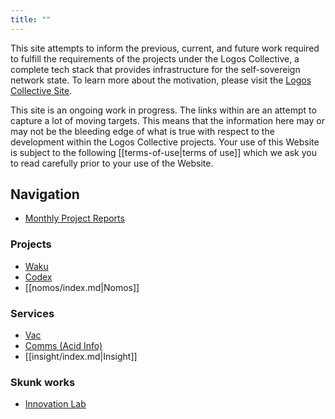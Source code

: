 ```yaml
---
title: ""
---
```

This site attempts to inform the previous, current, and future work required to fulfill the requirements of the projects under the Logos Collective, a complete tech stack that provides infrastructure for the self-sovereign network state. To learn more about the motivation, please visit the [Logos Collective Site](https://logos.co).

This site is an ongoing work in progress. The links within are an attempt to capture a lot of moving targets. This means that the information here may or may not be the bleeding edge of what is true with respect to the development within the Logos Collective projects. Your use of this Website is subject to the following [[terms-of-use|terms of use]] which we ask you to read carefully prior to your use of the Website. 

## Navigation
- [Monthly Project Reports](tags/monthly-report)

### Projects
- [Waku](waku/index.md)
- [Codex](codex/overview.md)
- [[nomos/index.md|Nomos]]

### Services
- [Vac](vac/index.md)
- [Comms (Acid Info)](acid/index.md)
- [[insight/index.md|Insight]]

### Skunk works
- [Innovation Lab](innovation_lab/index.md)
